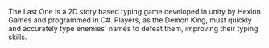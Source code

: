 The Last One is a 2D story based typing game developed in unity by Hexion Games and programmed in C#. 
Players, as the Demon King, must quickly and accurately type enemies' names to defeat them, improving their typing skills.
